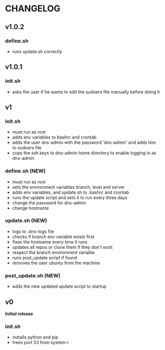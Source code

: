 # CHANGELOG

## v1.0.2

### define.sh

-   runs update.sh correctly

## v1.0.1

### init.sh

-   asks the user if he wants to edit the sudoers file manually before doing it

## v1

### init.sh

-   must run as root
-   adds env variables to bashrc and crontab
-   adds the user dns-admin with the password 'dns-admin' and adds him to sudoers file
-   copy the ssh keys to dns-admin home directory to enable logging in as dns-admin

### define.sh (NEW)

-   must run as root
-   sets the environment variables branch, level and server
-   adds env variables, and update.sh to .bashrc and crontab
-   runs the update script and sets it to run every three days
-   change the password for dns-admin
-   change hostname

### update.sh (NEW)

-   logs to .dns-logs file
-   checks if branch env variable exists first
-   fixes the hostname every time it runs
-   updates all repos or clone them if they don't exist
-   respect the branch environment variable
-   runs post_update script if found
-   removes the user ubuntu from the machine

### post_update.sh (NEW)

-   adds the new updated update script to startup

## v0

**Initial release**

### init.sh

-   installs python and pip
-   frees port 53 from system-r
